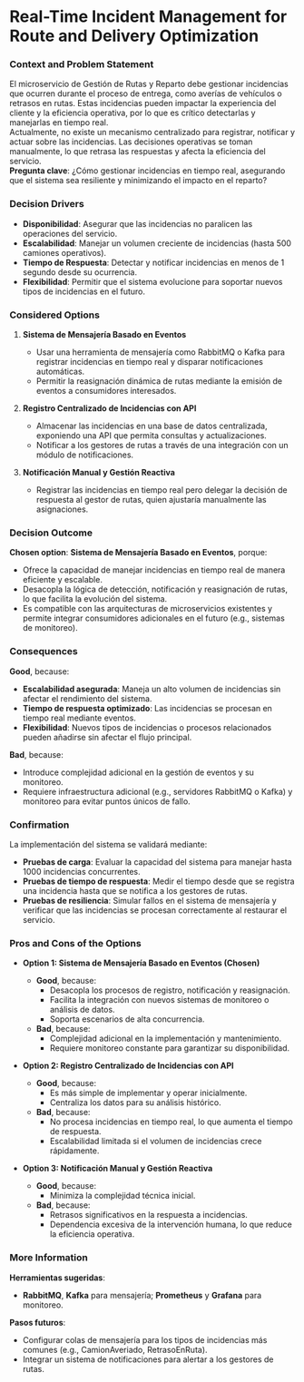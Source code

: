 # Real-Time Incident Management for Route and Delivery Optimization

### Context and Problem Statement
El microservicio de Gestión de Rutas y Reparto debe gestionar incidencias que ocurren durante el proceso de entrega, como averías de vehículos o retrasos en rutas. Estas incidencias pueden impactar la experiencia del cliente y la eficiencia operativa, por lo que es crítico detectarlas y manejarlas en tiempo real.  
Actualmente, no existe un mecanismo centralizado para registrar, notificar y actuar sobre las incidencias. Las decisiones operativas se toman manualmente, lo que retrasa las respuestas y afecta la eficiencia del servicio.  
**Pregunta clave**: ¿Cómo gestionar incidencias en tiempo real, asegurando que el sistema sea resiliente y minimizando el impacto en el reparto?

### Decision Drivers
- **Disponibilidad**: Asegurar que las incidencias no paralicen las operaciones del servicio.
- **Escalabilidad**: Manejar un volumen creciente de incidencias (hasta 500 camiones operativos).
- **Tiempo de Respuesta**: Detectar y notificar incidencias en menos de 1 segundo desde su ocurrencia.
- **Flexibilidad**: Permitir que el sistema evolucione para soportar nuevos tipos de incidencias en el futuro.

### Considered Options

1. **Sistema de Mensajería Basado en Eventos**
   - Usar una herramienta de mensajería como RabbitMQ o Kafka para registrar incidencias en tiempo real y disparar notificaciones automáticas.
   - Permitir la reasignación dinámica de rutas mediante la emisión de eventos a consumidores interesados.

2. **Registro Centralizado de Incidencias con API**
   - Almacenar las incidencias en una base de datos centralizada, exponiendo una API que permita consultas y actualizaciones.
   - Notificar a los gestores de rutas a través de una integración con un módulo de notificaciones.

3. **Notificación Manual y Gestión Reactiva**
   - Registrar las incidencias en tiempo real pero delegar la decisión de respuesta al gestor de rutas, quien ajustaría manualmente las asignaciones.

### Decision Outcome
**Chosen option**: **Sistema de Mensajería Basado en Eventos**, porque:
- Ofrece la capacidad de manejar incidencias en tiempo real de manera eficiente y escalable.
- Desacopla la lógica de detección, notificación y reasignación de rutas, lo que facilita la evolución del sistema.
- Es compatible con las arquitecturas de microservicios existentes y permite integrar consumidores adicionales en el futuro (e.g., sistemas de monitoreo).

### Consequences
**Good**, because:
- **Escalabilidad asegurada**: Maneja un alto volumen de incidencias sin afectar el rendimiento del sistema.
- **Tiempo de respuesta optimizado**: Las incidencias se procesan en tiempo real mediante eventos.
- **Flexibilidad**: Nuevos tipos de incidencias o procesos relacionados pueden añadirse sin afectar el flujo principal.

**Bad**, because:
- Introduce complejidad adicional en la gestión de eventos y su monitoreo.
- Requiere infraestructura adicional (e.g., servidores RabbitMQ o Kafka) y monitoreo para evitar puntos únicos de fallo.

### Confirmation
La implementación del sistema se validará mediante:
- **Pruebas de carga**: Evaluar la capacidad del sistema para manejar hasta 1000 incidencias concurrentes.
- **Pruebas de tiempo de respuesta**: Medir el tiempo desde que se registra una incidencia hasta que se notifica a los gestores de rutas.
- **Pruebas de resiliencia**: Simular fallos en el sistema de mensajería y verificar que las incidencias se procesan correctamente al restaurar el servicio.

### Pros and Cons of the Options

- **Option 1: Sistema de Mensajería Basado en Eventos (Chosen)**
  - **Good**, because:
    - Desacopla los procesos de registro, notificación y reasignación.
    - Facilita la integración con nuevos sistemas de monitoreo o análisis de datos.
    - Soporta escenarios de alta concurrencia.
  - **Bad**, because:
    - Complejidad adicional en la implementación y mantenimiento.
    - Requiere monitoreo constante para garantizar su disponibilidad.

- **Option 2: Registro Centralizado de Incidencias con API**
  - **Good**, because:
    - Es más simple de implementar y operar inicialmente.
    - Centraliza los datos para su análisis histórico.
  - **Bad**, because:
    - No procesa incidencias en tiempo real, lo que aumenta el tiempo de respuesta.
    - Escalabilidad limitada si el volumen de incidencias crece rápidamente.

- **Option 3: Notificación Manual y Gestión Reactiva**
  - **Good**, because:
    - Minimiza la complejidad técnica inicial.
  - **Bad**, because:
    - Retrasos significativos en la respuesta a incidencias.
    - Dependencia excesiva de la intervención humana, lo que reduce la eficiencia operativa.

### More Information
**Herramientas sugeridas**:
- **RabbitMQ**, **Kafka** para mensajería; **Prometheus** y **Grafana** para monitoreo.

**Pasos futuros**:
- Configurar colas de mensajería para los tipos de incidencias más comunes (e.g., CamionAveriado, RetrasoEnRuta).
- Integrar un sistema de notificaciones para alertar a los gestores de rutas.
